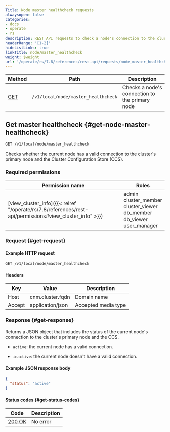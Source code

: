 ```yaml
---
Title: Node master healthcheck requests
alwaysopen: false
categories:
- docs
- operate
- rs
description: REST API requests to check a node's connection to the cluster's primary node.
headerRange: '[1-2]'
hideListLinks: true
linkTitle: node/master_healthcheck
weight: $weight
url: '/operate/rs/7.8/references/rest-api/requests/node_master_healthcheck/'
---
```


| Method | Path | Description |
|--------|------|-------------|
| [GET](#get-node-master-healthcheck) | `/v1/local/node/master_healthcheck` | Checks a node's connection to the primary node |

## Get master healthcheck {#get-node-master-healthcheck}

```sh
GET /v1/local/node/master_healthcheck
```

Checks whether the current node has a valid connection to the cluster's primary node and the Cluster Configuration Store (CCS).

### Required permissions

| Permission name | Roles |
|-----------------|-------|
| [view_cluster_info]({{< relref "/operate/rs/7.8/references/rest-api/permissions#view_cluster_info" >}}) | admin<br />cluster_member<br />cluster_viewer<br />db_member<br />db_viewer<br />user_manager |

### Request {#get-request}

#### Example HTTP request

```sh
GET /v1/local/node/master_healthcheck
```


#### Headers

| Key | Value | Description |
|-----|-------|-------------|
| Host | cnm.cluster.fqdn | Domain name |
| Accept | application/json | Accepted media type |


### Response {#get-response}

Returns a JSON object that includes the status of the current node's connection to the cluster's primary node and the CCS.

- `active`: the current node has a valid connection.

- `inactive`: the current node doesn't have a valid connection.

#### Example JSON response body

```json
{
  "status": "active"
}
```

#### Status codes {#get-status-codes}

| Code | Description |
|------|-------------|
| [200 OK](https://www.rfc-editor.org/rfc/rfc9110.html#name-200-ok) | No error |
